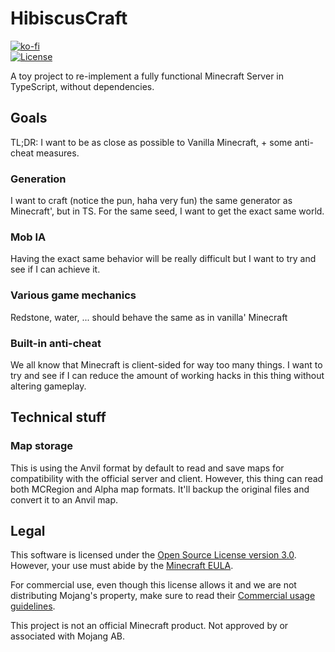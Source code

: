 # HibiscusCraft
[![ko-fi](https://www.ko-fi.com/img/githubbutton_sm.svg)](https://ko-fi.com/G2G71TSDF)<br>
[![License](https://img.shields.io/github/license/Bowser65/HibiscusCraft.svg?style=flat-square)](https://github.com/Bowser65/HibiscusCraft/blob/mistress/LICENSE)

A toy project to re-implement a fully functional Minecraft Server in TypeScript, without dependencies.

## Goals
TL;DR: I want to be as close as possible to Vanilla Minecraft, + some anti-cheat measures.

### Generation
I want to craft (notice the pun, haha very fun) the same generator as Minecraft', but in TS. For the same seed, I want
to get the exact same world.

### Mob IA
Having the exact same behavior will be really difficult but I want to try and see if I can achieve it.

### Various game mechanics
Redstone, water, ... should behave the same as in vanilla' Minecraft

### Built-in anti-cheat
We all know that Minecraft is client-sided for way too many things. I want to try and see if I can reduce the amount
of working hacks in this thing without altering gameplay.

## Technical stuff
### Map storage
This is using the Anvil format by default to read and save maps for compatibility with the official server and client.
However, this thing can read both MCRegion and Alpha map formats. It'll backup the original files and convert it to
an Anvil map.

## Legal
This software is licensed under the [Open Source License version 3.0](https://github.com/Bowser65/HibiscusCraft/blob/mistress/LICENSE).
However, your use must abide by the [Minecraft EULA](https://account.mojang.com/documents/minecraft_eula).

For commercial use, even though this license allows it and we are not distributing Mojang's property, make sure to read
their [Commercial usage guidelines](https://account.mojang.com/terms#commercial).

This project is not an official Minecraft product. Not approved by or associated with Mojang AB.
